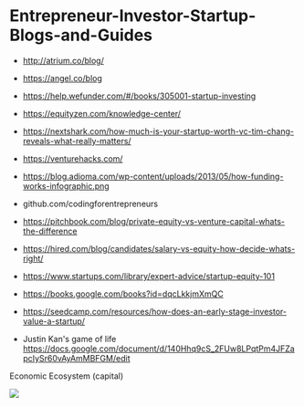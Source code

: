 # Entrepreneur-Investor-Startup-Blogs-and-Guides

+ http://atrium.co/blog/

+ https://angel.co/blog

+ https://help.wefunder.com/#/books/305001-startup-investing

+ https://equityzen.com/knowledge-center/

+ https://nextshark.com/how-much-is-your-startup-worth-vc-tim-chang-reveals-what-really-matters/

+ https://venturehacks.com/

+ https://blog.adioma.com/wp-content/uploads/2013/05/how-funding-works-infographic.png

+ github.com/codingforentrepreneurs

+ https://pitchbook.com/blog/private-equity-vs-venture-capital-whats-the-difference

+ https://hired.com/blog/candidates/salary-vs-equity-how-decide-whats-right/

+ https://www.startups.com/library/expert-advice/startup-equity-101

+ https://books.google.com/books?id=dqcLkkjmXmQC

+ https://seedcamp.com/resources/how-does-an-early-stage-investor-value-a-startup/

+ Justin Kan's game of life  https://docs.google.com/document/d/140Hhq9cS_2FUw8LPqtPm4JFZapcIySr60vAyAmMBFGM/edit

Economic Ecosystem (capital)

![](http://reports.weforum.org/impact-investment/wp-content/blogs.dir/27/mp/uploads/pages/images/figure7.jpg)
